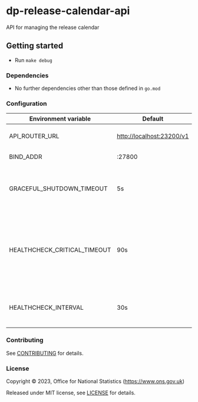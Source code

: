 # dp-release-calendar-api

API for managing the release calendar

## Getting started

- Run `make debug`

### Dependencies

- No further dependencies other than those defined in `go.mod`

### Configuration

| Environment variable         | Default                     | Description                                                                                                        |
| ---------------------------- | --------------------------- | ------------------------------------------------------------------------------------------------------------------ |
| API_ROUTER_URL               | <http://localhost:23200/v1> | The URL of the [dp-api-router](https://github.com/ONSdigital/dp-api-router)                                        |
| BIND_ADDR                    | :27800                      | The host and port to bind to                                                                                       |
| GRACEFUL_SHUTDOWN_TIMEOUT    | 5s                          | The graceful shutdown timeout in seconds (`time.Duration` format)                                                  |
| HEALTHCHECK_CRITICAL_TIMEOUT | 90s                         | Time to wait until an unhealthy dependent propagates its state to make this app unhealthy (`time.Duration` format) |
| HEALTHCHECK_INTERVAL         | 30s                         | Time between self-healthchecks (`time.Duration` format)                                                            |

### Contributing

See [CONTRIBUTING](CONTRIBUTING.md) for details.

### License

Copyright © 2023, Office for National Statistics (<https://www.ons.gov.uk>)

Released under MIT license, see [LICENSE](LICENSE.md) for details.
